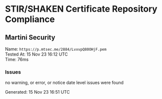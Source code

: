 # STIR/SHAKEN Certificate Repository Compliance

## Martini Security

Name: `https://p.mtsec.me/2884/LvxvpQ80OHjF.pem`\
Tested At: 15 Nov 23 16:12 UTC\
Time: 76ms

### Issues

no warning, or error, or notice date level issues were found

Generated: 15 Nov 23 16:51 UTC